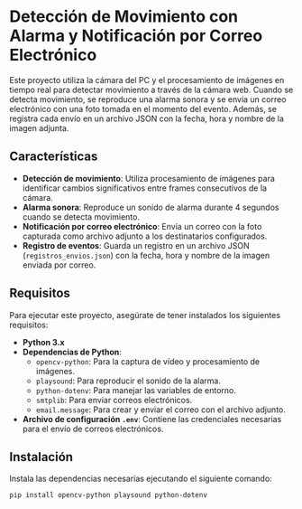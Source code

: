 # Detección de Movimiento con Alarma y Notificación por Correo Electrónico

Este proyecto utiliza la cámara del PC y el procesamiento de imágenes en tiempo real para detectar movimiento a través de la cámara web. Cuando se detecta movimiento, se reproduce una alarma sonora y se envía un correo electrónico con una foto tomada en el momento del evento. Además, se registra cada envío en un archivo JSON con la fecha, hora y nombre de la imagen adjunta.

## Características

- **Detección de movimiento**: Utiliza procesamiento de imágenes para identificar cambios significativos entre frames consecutivos de la cámara.
- **Alarma sonora**: Reproduce un sonido de alarma durante 4 segundos cuando se detecta movimiento.
- **Notificación por correo electrónico**: Envía un correo con la foto capturada como archivo adjunto a los destinatarios configurados.
- **Registro de eventos**: Guarda un registro en un archivo JSON (`registros_envios.json`) con la fecha, hora y nombre de la imagen enviada por correo.

## Requisitos

Para ejecutar este proyecto, asegúrate de tener instalados los siguientes requisitos:

- **Python 3.x**
- **Dependencias de Python**:
  - `opencv-python`: Para la captura de vídeo y procesamiento de imágenes.
  - `playsound`: Para reproducir el sonido de la alarma.
  - `python-dotenv`: Para manejar las variables de entorno.
  - `smtplib`: Para enviar correos electrónicos.
  - `email.message`: Para crear y enviar el correo con el archivo adjunto.
- **Archivo de configuración `.env`**:
  Contiene las credenciales necesarias para el envío de correos electrónicos. 

## Instalación

Instala las dependencias necesarias ejecutando el siguiente comando:

```bash
pip install opencv-python playsound python-dotenv
